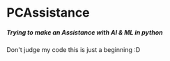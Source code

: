 # PCAssistance

##### Trying to make an Assistance with AI & ML in python

Don't judge my code this is just a beginning :D
